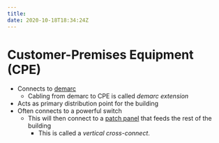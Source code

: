 ```yaml
---
title: 
date: 2020-10-18T18:34:24Z
---
```


# Customer-Premises Equipment (CPE)

-   Connects to [demarc](20201018161120-demarc.md)
    -   Cabling from demarc to CPE is called *demarc extension*
-   Acts as primary distribution point for the building
-   Often connects to a powerful switch
    -   This will then connect to a [patch panel](20201018180109-patch-panel.md) that feeds the rest of the building
        -   This is called a *vertical cross-connect*.

